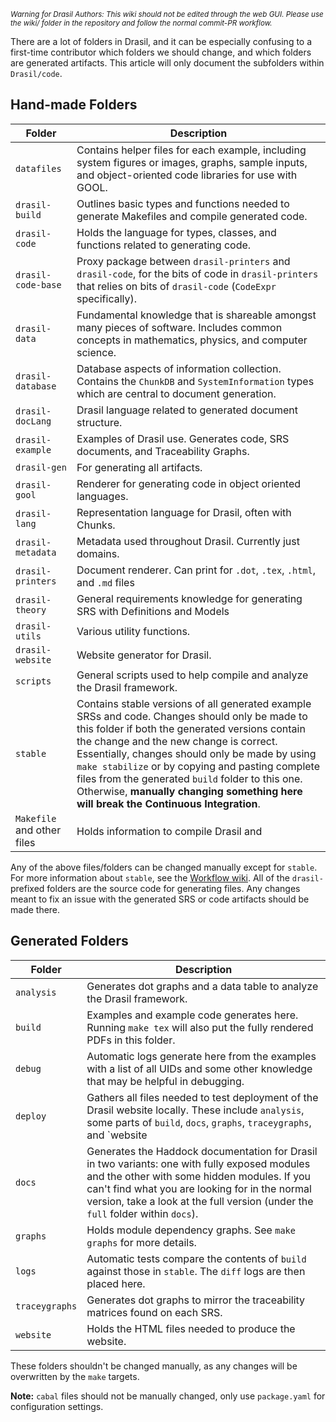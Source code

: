 <small><i>Warning for Drasil Authors: This wiki should not be edited through the web GUI. Please use the wiki/ folder in the repository and follow the normal commit-PR workflow.</i></small>

There are a lot of folders in Drasil, and it can be especially confusing to a first-time contributor which folders we should change, and which folders are generated artifacts. This article will only document the subfolders within `Drasil/code`.

## Hand-made Folders
| Folder | Description |
| --- | --- |
| `datafiles`        | Contains helper files for each example, including system figures or images, graphs, sample inputs, and object-oriented code libraries for use with GOOL. |
| `drasil-build`     | Outlines basic types and functions needed to generate Makefiles and compile generated code.|
| `drasil-code`      | Holds the language for types, classes, and functions related to generating code. |
| `drasil-code-base` | Proxy package between `drasil-printers` and `drasil-code`, for the bits of code in `drasil-printers` that relies on bits of `drasil-code` (`CodeExpr` specifically). |
| `drasil-data`      | Fundamental knowledge that is shareable amongst many pieces of software. Includes common concepts in mathematics, physics, and computer science. |
| `drasil-database`  | Database aspects of information collection. Contains the `ChunkDB` and `SystemInformation` types which are central to document generation. |
| `drasil-docLang`   | Drasil language related to generated document structure. |
| `drasil-example`   | Examples of Drasil use. Generates code, SRS documents, and Traceability Graphs. |
| `drasil-gen`       | For generating all artifacts. |
| `drasil-gool`      | Renderer for generating code in object oriented languages. |
| `drasil-lang`      | Representation language for Drasil, often with Chunks. |
| `drasil-metadata`  | Metadata used throughout Drasil. Currently just domains. |
| `drasil-printers`  | Document renderer. Can print for `.dot`, `.tex`, `.html`, and `.md` files |
| `drasil-theory`    | General requirements knowledge for generating SRS with Definitions and Models |
| `drasil-utils`     | Various utility functions. |
| `drasil-website`   | Website generator for Drasil. |
| `scripts`          | General scripts used to help compile and analyze the Drasil framework. |
| `stable`           | Contains stable versions of all generated example SRSs and code. Changes should only be made to this folder if both the generated versions contain the change and the new change is correct. Essentially, changes should only be made by using `make stabilize` or by copying and pasting complete files from the generated `build` folder to this one. Otherwise, **manually changing something here will break the Continuous Integration**. |
| `Makefile` and other files | Holds information to compile Drasil and  |

Any of the above files/folders can be changed manually except for `stable`. For more information about `stable`, see the [Workflow wiki](Workflow#updating-stable-folder). All of the `drasil-` prefixed folders are the source code for generating files. Any changes meant to fix an issue with the generated SRS or code artifacts should be made there.

## Generated Folders
| Folder | Description |
| --- | --- |
| `analysis` | Generates dot graphs and a data table to analyze the Drasil framework. |
| `build` | Examples and example code generates here. Running `make tex` will also put the fully rendered PDFs in this folder. |
| `debug` | Automatic logs generate here from the examples with a list of all UIDs and some other knowledge that may be helpful in debugging.|
| `deploy` | Gathers all files needed to test deployment of the Drasil website locally. These include `analysis`, some parts of `build`, `docs`, `graphs`, `traceygraphs`, and `website |
| `docs` | Generates the Haddock documentation for Drasil in two variants: one with fully exposed modules and the other with some hidden modules. If you can't find what you are looking for in the normal version, take a look at the full version (under the `full` folder within `docs`).|
| `graphs` | Holds module dependency graphs. See `make graphs` for more details. |
| `logs`  | Automatic tests compare the contents of `build` against those in `stable`. The `diff` logs are then placed here. |
| `traceygraphs` | Generates dot graphs to mirror the traceability matrices found on each SRS. |
| `website` | Holds the HTML files needed to produce the website.|

These folders shouldn't be changed manually, as any changes will be overwritten by the `make` targets.

**Note:** `cabal` files should not be manually changed, only use `package.yaml` for configuration settings.
